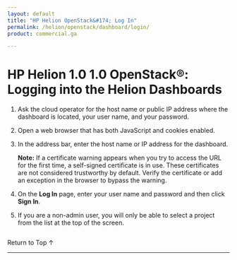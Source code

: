 ```yaml
---
layout: default
title: "HP Helion OpenStack&#174; Log In"
permalink: /helion/openstack/dashboard/login/
product: commercial.ga

---
```

<!--PUBLISHED-->



<script> 

function PageRefresh { 
onLoad="window.refresh"
}

PageRefresh();

</script>
<!--
<p style="font-size: small;"> <a href="/helion/openstack/managing/volumes/">&#9664; PREV</a> | <a href="/helion/openstack/dashboard/users/">&#9650; UP</a> | <a href="/helion/openstack/managing/routers/">NEXT &#9654;</a> </p>
-->
# HP Helion 1.0 1.0 OpenStack&#174;: Logging into the Helion Dashboards

1. Ask the cloud operator for the host name or public IP address where the dashboard is located, your user name, and your password.

2. Open a web browser that has both JavaScript and cookies enabled.

3. In the address bar, enter the host name or IP address for the dashboard.

	**Note:** If a certificate warning appears when you try to access the URL for the first time, a self-signed certificate is in use. These certificates are not considered trustworthy by default. Verify the certificate or add an exception in the browser to bypass the warning.

4. On the **Log In** page, enter your user name and password and then click **Sign In**.

5. If you are a non-admin user, you will only be able to select a project from the list at the top of the screen.

<img src="media/HorizonProjectMenu.png" alt="" />

 <a href="#top" style="padding:14px 0px 14px 0px; text-decoration: none;"> Return to Top &#8593; </a>

----
